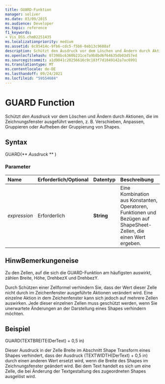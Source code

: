 ```yaml
---
title: GUARD-Funktion
manager: soliver
ms.date: 03/09/2015
ms.audience: Developer
ms.topic: reference
f1_keywords:
- Vis_DSS.chm82251435
ms.localizationpriority: medium
ms.assetid: 6c85414c-9fb6-cdc5-f5b6-8eb13c9608af
description: Schützt den Ausdruck vor dem Löschen und Ändern durch Aktionen, die im Zeichnungsfenster ausgeführt werden, z. B. Verschieben, Anpassen, Gruppieren oder Aufheben der Gruppierung von Shapes.
ms.openlocfilehash: 07398bc6360b231ce7a9b8bd6f64635db03d57ed
ms.sourcegitcommit: a1d9041c20256616c9c183f7d1049142a7ac6991
ms.translationtype: MT
ms.contentlocale: de-DE
ms.lasthandoff: 09/24/2021
ms.locfileid: "59554684"
---
```

# <a name="guard-function"></a>GUARD Function

Schützt  *den Ausdruck*  vor dem Löschen und Ändern durch Aktionen, die im Zeichnungsfenster ausgeführt werden, z. B. Verschieben, Anpassen, Gruppieren oder Aufheben der Gruppierung von Shapes. 
  
## <a name="syntax"></a>Syntax

GUARD(** *Ausdruck* ** ) 
  
### <a name="parameters"></a>Parameter

|**Name**|**Erforderlich/Optional**|**Datentyp**|**Beschreibung**|
|:-----|:-----|:-----|:-----|
| _expression_ <br/> |Erforderlich  <br/> |**String** <br/> |Eine Kombination aus Konstanten, Operatoren, Funktionen und Bezügen auf ShapeSheet-Zellen, die einen Wert ergeben.  <br/> |
   
## <a name="remarks"></a>HinwBemerkungeneise

Zu den Zellen, auf die sich die GUARD-Funktion am häufigsten auswirkt, zählen Breite, Höhe, DrehbezX und DrehbezY. 
  
Durch Schützen einer Zellformel verhindern Sie, dass der Wert dieser Zelle nicht durch im Zeichenfenster ausgeführte Aktionen verändert wird. Eine einzelne Aktion in dem Zeichenfenster kann sich jedoch auf mehrere Zellen auswirken. Jede dieser einzelnen Zellen muss geschützt werden, wenn Sie unerwartete Änderungen an der Darstellung eines Shapes verhindern möchten. 
  
## <a name="example"></a>Beispiel

GUARD(TEXTBREITE(DerText) + 0,5 in) 
  
Dieser Ausdruck in der Zelle Breite im Abschnitt Shape Transform eines Shapes verhindert, dass der Ausdruck (TEXTWIDTH(DerText) + 0,5 in) durch einen anderen Wert ersetzt wird, wenn die Breite des Shapes im Zeichnungsfenster geändert wird. Bei dem Text handelt es sich um eine Zelle, die bei Änderung der Textgestaltung des zugeordneten Shapes ausgelöst wird. 
  


